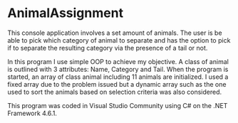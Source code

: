 # AnimalAssignment
This console application involves a set amount of animals. The user is be able to pick which category of animal to separate and has the option to pick if to separate the resulting category via the presence of a tail or not. 

In this program I use simple OOP to achieve my objective. A class of animal is outlined with 3 attributes: Name, Category and Tail. When the program is started, an array of class animal including 11 animals are initialized. I used a fixed array due to the problem issued but a dynamic array such as the one used to sort the animals based on selection criteria was also considered. 

This program was coded in Visual Studio Community using C# on the .NET Framework 4.6.1.
